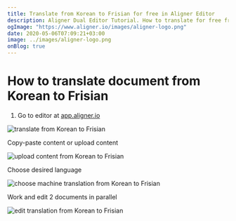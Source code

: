 ```yaml
---
title: Translate from Korean to Frisian for free in Aligner Editor
description: Aligner Dual Editor Tutorial. How to translate for free from Korean to Frisian. Aligner is multilingual document management platform. 
ogImage: "https://www.aligner.io/images/aligner-logo.png"
date: 2020-05-06T07:09:21+03:00
image: ../images/aligner-logo.png
onBlog: true
---
```


# How to translate document from Korean to Frisian

1. Go to editor at [app.aligner.io](https://app.aligner.io "Aligner App web page")

![translate from Korean to Frisian](../aligner-blank-editor.png "translate from Korean to Frisian")

Copy-paste content or upload content

![upload content from Korean to Frisian](../aligner-uploaded-document.png "upload content from Korean to Frisian")

Choose desired language

![choose machine translation from Korean to Frisian](../aligner-language-dropdown.png "choose machine translation from Korean to Frisian")

Work and edit 2 documents in parallel

![edit translation from Korean to Frisian](../aligner-double-sitded-editor.png "edit translation from Korean to Frisian")

